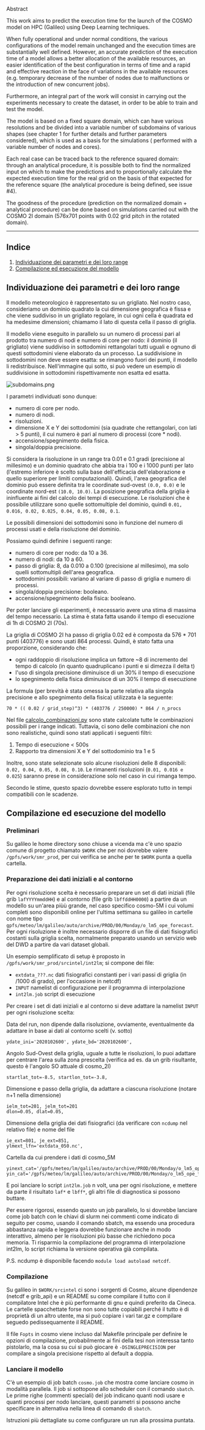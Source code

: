 
Abstract

This work aims to predict the execution time for the launch of the COSMO model on HPC (Galileo) using Deep Learning techniques.

When fully operational and under normal conditions, the various configurations of the model remain unchanged and the execution times are substantially well defined. However, an accurate prediction of the execution time of a model allows a better allocation of the available resources, an easier identification of the best configuration in terms of time and a rapid and effective reaction in the face of variations in the available resources (e.g. temporary decrease of the number of nodes due to malfunctions or the introduction of new concurrent jobs).

Furthermore, an integral part of the work will consist in carrying out the experiments necessary to create the dataset, in order to be able to train and test the model.

The model is based on a fixed square domain, which can have various resolutions and be divided into a variable number of subdomains of various shapes (see chapter 1 for further details and further parameters considered), which is used as a basis for the simulations ( performed with a variable number of nodes and cores).

Each real case can be traced back to the reference squared domain: through an analytical procedure, it is possible both to find the normalized input on which to make the predictions and to proportionally calculate the expected execution time for the real grid on the basis of that expected for the reference square (the analytical procedure is being defined, see issue #4).

The goodness of the procedure (prediction on the normalized domain + analytical procedure) can be done based on simulations carried out with the COSMO 2I domain (576x701 points with 0.02 grid pitch in the rotated domain).


------------------------------------------------------------------------------------------------------------------------
## Indice

1. [Individuazione dei parametri e dei loro range](#individuazione-dei-parametry-e-dei-loro-range)
2. [Compilazione ed esecuzione del modello](#compilazione-ed-esecuzione-del-modello)

## Individuazione dei parametri e dei loro range

Il modello meteorologico è rappresentato su un grigliato. Nel nostro caso,
consideriamo un dominio quadrato la cui dimensione geografica è fissa e che
viene suddiviso in un grigliato regolare, in cui ogni cella è quadrata ed ha
medesime dimensioni; chiamamo il lato di questa cella il passo di griglia.

Il modello viene eseguito in parallelo su un numero di processi pari al
prodotto tra numero di nodi e numero di core per nodo: il dominio (il
grigliato) viene suddiviso in sottodomini rettangolari tutti uguali e ognuno di
questi sottodomini viene elaborato da un processo. La suddivisione in
sottodomini non deve essere esatta: se rimangono fuori dei punti, il modello li
redistribuisce. Nell'immagine qui sotto, si può vedere un esempio di
suddivisione in sottodomini rispettivamente non esatta ed esatta.

![subdomains.png](subdomains.png)


I parametri individuati sono dunque:
- numero di core per nodo.
- numero di nodi.
- risoluzioni.
- dimensione X e Y dei sottodomini (sia quadrate che rettangolari, con lati > 5
  punti), il cui numero è pari al numero di processi (core * nodi).
- accensione/spegnimento della fisica.
- singola/doppia precisione.

Si considera la risoluzione in un range tra 0.01 e 0.1 gradi (precisione al
millesimo) e un dominio quadrato che abbia tra i 100 e i 1000 punti per lato
(l'estremo inferiore è scelto sulla base dell'efficacia dell'elaborazione e
quello superiore per limiti computazionali). Quindi, l'area geografica del
dominio può essere definita tra le coordinate sud-ovest `(0.0, 0.0)` e le
coordinate nord-est `(10.0, 10.0)`. La posizione geografica della griglia è
ininfluente ai fini del calcolo dei tempi di esecuzione. Le risoluzioni che è
possibile utilizzare sono quelle sottomultiple del dominio, quindi `0.01,
0.016, 0.02, 0.025, 0.04, 0.05, 0.08, 0.1`.

Le possibili dimensioni dei sottodomini sono in funzione del numero di processi
usati e della risoluzione del dominio.

Possiamo quindi definire i seguenti range:

- numero di core per nodo: da 10 a 36.
- numero di nodi: da 10 a 60.
- passo di griglia: 8, da 0.010 a 0.100 (precisione al millesimo), ma solo
  quelli sottomultipli dell'area geografica.
- sottodomini possibili: variano al variare di passo di griglia e numero di
  processi.
- singola/doppia precisione: booleano.
- accensione/spegnimento della fisica: booleano.

Per poter lanciare gli esperimenti, è necessario avere una stima di massima del
tempo necessario. La stima è stata fatta usando il tempo di esecuzione di 1h di
COSMO 2I (70s).

La griglia di COSMO 2I ha passo di griglia 0.02 ed è composta da 576 * 701
punti (403776) e sono usati 864 processi. Quindi, è stato fatta una
proporzione, considerando che:
- ogni raddoppio di risoluzione implica un fattore ~8 di incremento del tempo
  di calcolo (in quanto quadruplicano i punti e si dimezza il delta t)
- l'uso di singola precisione diminuisce di un 30% il tempo di esecuzione
- lo spegnimento della fisica diminuisce di un 30% il tempo di esecuzione

La formula (per brevità è stata omessa la parte relativa alla singola
precisione e allo spegnimento della fisica) utilizzata è la seguente:

    70 * (( 0.02 / grid_step)^3) * (403776 / 250000) * 864 / n_procs

Nel file [calcolo_combinazioni.py](calcolo_combinazioni.py) sono state calcolate
tutte le combinazioni possibili per i range indicati. Tuttavia, ci sono delle
combinazioni che non sono realistiche, quindi sono stati applicati i seguenti filtri:

1. Tempo di esecuzione < 500s
2. Rapporto tra dimensioni X e Y del sottodominio tra 1 e 5

Inoltre, sono state selezionate solo alcune risoluzioni delle 8 disponibili:
`0.02, 0.04, 0.05, 0.08, 0.10`. Le rimanenti risoluzioni (`0.01, 0.016 e
0.025`) saranno prese in considerazione solo nel caso in cui rimanga tempo.

Secondo le stime, questo spazio dovrebbe essere esplorato tutto in tempi
compatibili con le scadenze.

## Compilazione ed esecuzione del modello

### Preliminari

Su galileo le home directory sono chiuse a vicenda ma c'è uno spazio comune di progetto chiamato `$WORK` che per noi dovrebbe valere `/gpfs/work/smr_prod`, per cui verifica se anche per te `$WORK` punta a quella cartella.

### Preparazione dei dati iniziali e al contorno

Per ogni risoluzione scelta è necessario preparare un set di dati iniziali (file grib `lafYYYYmmddHH`) e al contorno (file grib `lbffddHH0000`) a partire da un modello su un'area piùù grande, nel caso specifico cosmo-5M i cui volumi completi sono disponibili online per l'ultima settimana su galileo in cartelle con nome tipo `gpfs/meteo/lm/galileo/auto/archive/PROD/00/Monday/o_lm5_ope_forecast`. Per ogni risoluzione è inoltre necessario disporre di un file di dati fisiografici costanti sulla griglia scelta, normalmente preparato usando un servizio web del DWD a partire da vari dataset globali.

Un esempio semplificato di setup è proposto in `/gpfs/work/smr_prod/srcintel/int2lm`; si compone dei file:

 * `extdata_???.nc` dati fisiografici constanti per i vari passi di griglia (in /1000 di grado), per l'occasione in netcdf)
 * `INPUT` namelist di configurazione per il programma di interpolazione
 * `int2lm.job` script di esecuzione

Per creare i set di dati iniziali e al contorno si deve adattare la namelist `INPUT` per ogni risoluzione scelta:

Data del run, non dipende dalla risoluzione, ovviamente, eventualmente da adattare in base ai dati al contorno scelti (v. sotto)

    ydate_ini='2020102600', ydate_bd='2020102600',

Angolo Sud-Ovest della griglia, uguale a tutte le risoluzioni, lo puoi adattare per centrare l'area sulla zona prescelta (verifica ad es. da un grib risultante, questo è l'angolo SO attuale di cosmo_2I)

    startlat_tot=-8.5, startlon_tot=-3.8,

Dimensione e passo della griglia, da adattare a ciascuna risoluzione (notare n+1 nella dimensione)

    ielm_tot=201, jelm_tot=201
    dlon=0.05, dlat=0.05,

Dimensione della griglia dei dati fisiografici (da verificare con `ncdump` nel relativo file) e nome del file

    ie_ext=801, je_ext=851,
    ylmext_lfn='extdata_050.nc',

Cartella da cui prendere i dati di cosmo_5M

    yinext_cat='/gpfs/meteo/lm/galileo/auto/archive/PROD/00/Monday/o_lm5_ope_forecast'
    yin_cat='/gpfs/meteo/lm/galileo/auto/archive/PROD/00/Monday/o_lm5_ope_forecast',

E poi lanciare lo script `int2lm.job` n volt, una per ogni risoluzione, e mettere da parte il risultato `laf*` e `lbff*`, gli altri file di diagnostica si possono buttare.

Per essere rigorosi, essendo questo un job parallelo, lo si dovrebbe lanciare come job batch con le chiavi di slurm nei commenti come indicato di seguito per cosmo, usando il comando sbatch, ma essendo una procedura abbastanza rapida e leggera dovrebbe funzionare anche in modo interattivo, almeno per le risoluzioni più basse che richiedono poca memoria. Ti risparmio la compilazione del programma di interpolazione int2lm, lo script richiama la versione operativa già compilata.

P.S. ncdump è disponibile facendo `module load autoload netcdf`.

### Compilazione

Su galileo in `$WORK/srcintel` ci sono i sorgenti di Cosmo, alcune dipendenze (netcdf e grib_api) e un README su come compilare il tutto con il compilatore Intel che è più performante di gnu e quindi preferito da Cineca. Le cartelle spacchettate forse non sono tutte copiabili perché il tutto è di proprietà di un altro utente, ma si può copiare i vari tar.gz e compilare seguedo pedissequamente il README.

Il file `Fopts` in cosmo viene incluso dal Makefile principale per definire le opzioni di compilazione, probabilmente ai fini della tesi non interessa tanto pistolarlo, ma la cosa su cui si può giocare è `-DSINGLEPRECISION` per compilare a singola precisione rispetto al default a doppia.

### Lanciare il modello

C'è un esempio di job batch `cosmo.job` che mostra come lanciare cosmo in modalità parallela. Il job si sottopone allo scheduler con il comando `sbatch`. Le prime righe (commenti speciali) del job indicano quanti nodi usare e quanti processi per nodo lanciare, questi parametri si possono anche specificare in alternativa nella linea di comando di `sbatch`.

Istruzioni più dettagliate su come configurare un run alla prossima puntata.
